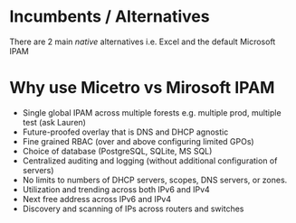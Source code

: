 # Incumbents / Alternatives

There are 2 main *native* alternatives i.e. Excel and the default Microsoft IPAM

# Why use Micetro vs Mirosoft IPAM
* Single global IPAM across multiple forests e.g. multiple prod, multiple test (ask Lauren)
* Future-proofed overlay that is DNS and DHCP agnostic
* Fine grained RBAC (over and above configuring limited GPOs)
* Choice of database (PostgreSQL, SQLite, MS SQL)
* Centralized auditing and logging (without additional configuration of servers)
* No limits to numbers of DHCP servers, scopes, DNS servers, or zones.
* Utilization and trending across both IPv6 and IPv4
* Next free address across IPv6 and IPv4
* Discovery and scanning of IPs across routers and switches
